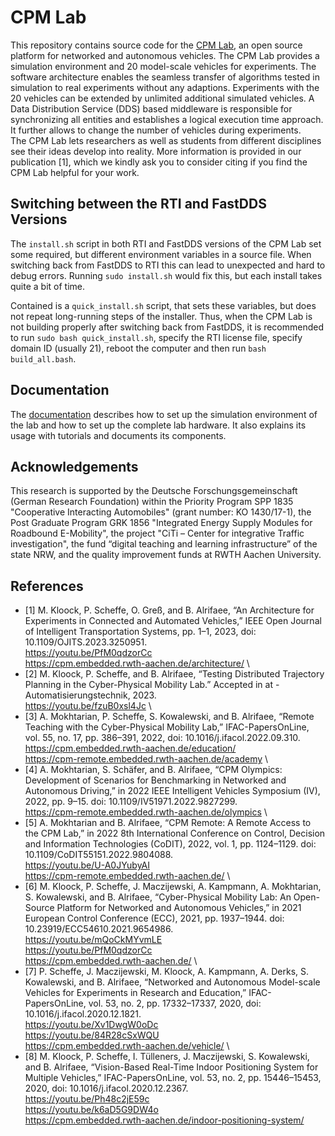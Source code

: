# CPM Lab
This repository contains source code for the [CPM Lab](https://cpm-lab.embedded.rwth-aachen.de), an open source platform for networked and autonomous vehicles. 
The CPM Lab provides a simulation environment and 20 model-scale vehicles for experiments. The software architecture enables the seamless transfer of algorithms tested in simulation to real experiments without any adaptions. Experiments with the 20 vehicles can be extended by unlimited additional simulated vehicles. A Data Distribution Service (DDS) based middleware is responsible for synchronizing all entities and establishes a logical execution time approach. It further allows to change the number of vehicles during experiments. \
The CPM Lab lets researchers as well as students from different disciplines see their ideas develop into reality.
More information is provided in our publication [1], which we kindly ask you to consider citing if you find the CPM Lab helpful for your work.

## Switching between the RTI and FastDDS Versions

The ``install.sh`` script in both RTI and FastDDS versions of the CPM Lab set
some required, but different environment variables in a source file.
When switching back from FastDDS to RTI this can lead to unexpected and hard to debug errors.
Running ``sudo install.sh`` would fix this, but each install takes quite a bit of time.

Contained is a ``quick_install.sh`` script, that sets these variables,
but does not repeat long-running steps of the installer.
Thus, when the CPM Lab is not building properly after switching back from FastDDS,
it is recommended to run ``sudo bash quick_install.sh``, specify the RTI license file,
specify domain ID (usually 21), reboot the computer and then run ``bash build_all.bash``.

## Documentation
The [documentation](https://cpm-lab.embedded.rwth-aachen.de/doc/) describes how to set up the simulation environment of the lab and how to set up the complete lab hardware. It also explains its usage with tutorials and documents its components.

## Acknowledgements
This research is supported by the Deutsche Forschungsgemeinschaft (German Research Foundation) within the Priority Program SPP 1835 "Cooperative Interacting Automobiles" (grant number: KO 1430/17-1), the Post Graduate Program GRK 1856 "Integrated Energy Supply Modules for Roadbound E-Mobility", the project "CiTi – Center for integrative Traffic investigation", the fund “digital teaching and learning infrastructure” of the state NRW, and the quality improvement funds at RWTH Aachen University.

## References
* [1]	M. Kloock, P. Scheffe, O. Greß, and B. Alrifaee, “An Architecture for Experiments in Connected and Automated Vehicles,” IEEE Open Journal of Intelligent Transportation Systems, pp. 1–1, 2023, doi: 10.1109/OJITS.2023.3250951.\
https://youtu.be/PfM0qdzorCc \
https://cpm.embedded.rwth-aachen.de/architecture/ \
* [2]	M. Kloock, P. Scheffe, and B. Alrifaee, “Testing Distributed Trajectory Planning in the Cyber-Physical Mobility Lab.” Accepted in at - Automatisierungstechnik, 2023.\
https://youtu.be/fzuB0xsl4Jc \
* [3]	A. Mokhtarian, P. Scheffe, S. Kowalewski, and B. Alrifaee, “Remote Teaching with the Cyber-Physical Mobility Lab,” IFAC-PapersOnLine, vol. 55, no. 17, pp. 386–391, 2022, doi: 10.1016/j.ifacol.2022.09.310.\
https://cpm.embedded.rwth-aachen.de/education/ \
https://cpm-remote.embedded.rwth-aachen.de/academy \
* [4]	A. Mokhtarian, S. Schäfer, and B. Alrifaee, “CPM Olympics: Development of Scenarios for Benchmarking in Networked and Autonomous Driving,” in 2022 IEEE Intelligent Vehicles Symposium (IV), 2022, pp. 9–15. doi: 10.1109/IV51971.2022.9827299.\
https://cpm-remote.embedded.rwth-aachen.de/olympics \
* [5]	A. Mokhtarian and B. Alrifaee, “CPM Remote: A Remote Access to the CPM Lab,” in 2022 8th International Conference on Control, Decision and Information Technologies (CoDIT), 2022, vol. 1, pp. 1124–1129. doi: 10.1109/CoDIT55151.2022.9804088.\
https://youtu.be/U-A0JYubyAI \
https://cpm-remote.embedded.rwth-aachen.de/ \
* [6]	M. Kloock, P. Scheffe, J. Maczijewski, A. Kampmann, A. Mokhtarian, S. Kowalewski, and B. Alrifaee, “Cyber-Physical Mobility Lab: An Open-Source Platform for Networked and Autonomous Vehicles,” in 2021 European Control Conference (ECC), 2021, pp. 1937–1944. doi: 10.23919/ECC54610.2021.9654986.\
https://youtu.be/mQoCkMYvmLE \
https://youtu.be/PfM0qdzorCc \
https://cpm.embedded.rwth-aachen.de/ \
* [7]	P. Scheffe, J. Maczijewski, M. Kloock, A. Kampmann, A. Derks, S. Kowalewski, and B. Alrifaee, “Networked and Autonomous Model-scale Vehicles for Experiments in Research and Education,” IFAC-PapersOnLine, vol. 53, no. 2, pp. 17332–17337, 2020, doi: 10.1016/j.ifacol.2020.12.1821.\
https://youtu.be/Xv1DwgW0oDc \
https://youtu.be/84R28cSxWQU \
https://cpm.embedded.rwth-aachen.de/vehicle/ \
* [8]	M. Kloock, P. Scheffe, I. Tülleners, J. Maczijewski, S. Kowalewski, and B. Alrifaee, “Vision-Based Real-Time Indoor Positioning System for Multiple Vehicles,” IFAC-PapersOnLine, vol. 53, no. 2, pp. 15446–15453, 2020, doi: 10.1016/j.ifacol.2020.12.2367.\
https://youtu.be/Ph48c2jE59c \
https://youtu.be/k6aD5G9DW4o \
https://cpm.embedded.rwth-aachen.de/indoor-positioning-system/ 
